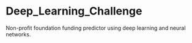 # Deep_Learning_Challenge
Non-profit foundation funding predictor using deep learning and neural networks.

